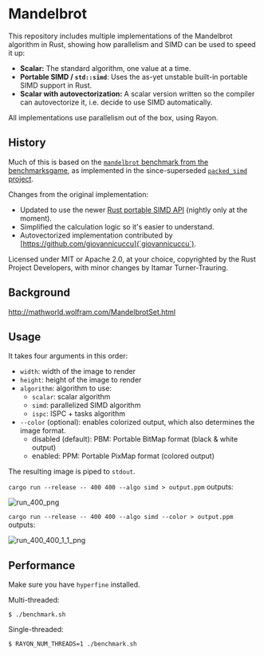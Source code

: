 # Mandelbrot

This repository includes multiple implementations of the Mandelbrot algorithm in Rust, showing how parallelism and SIMD can be used to speed it up:

* **Scalar:** The standard algorithm, one value at a time.
* **Portable SIMD / `std::simd`**: Uses the as-yet unstable built-in portable SIMD support in Rust.
* **Scalar with autovectorization:** A scalar version written so the compiler can autovectorize it, i.e. decide to use SIMD automatically.

All implementations use parallelism out of the box, using Rayon.

## History

Much of this is based on the [`mandelbrot` benchmark from the benchmarksgame][bg], as implemented in the since-superseded [`packed_simd` project](https://github.com/rust-lang/packed_simd/tree/master/examples/mandelbrot).

Changes from the original implementation:

* Updated to use the newer [Rust portable SIMD API](https://doc.rust-lang.org/std/simd/index.html) (nightly only at the moment).
* Simplified the calculation logic so it's easier to understand.
* Autovectorized implementation contributed by [https://github.com/giovannicuccu](`giovannicuccu`).

Licensed under MIT or Apache 2.0, at your choice, copyrighted by the Rust Project Developers, with minor changes by Itamar Turner-Trauring.

## Background

http://mathworld.wolfram.com/MandelbrotSet.html

## Usage

It takes four arguments in this order:

* `width`: width of the image to render
* `height`: height of the image to render
* `algorithm`: algorithm to use:
  * `scalar`: scalar algorithm
  * `simd`: parallelized SIMD algorithm
  * `ispc`: ISPC + tasks algorithm
* `--color` (optional): enables colorized output, which also determines the image format.
  * disabled (default): PBM: Portable BitMap format (black & white output)
  * enabled: PPM: Portable PixMap format (colored output)

The resulting image is piped to `stdout`.

`cargo run --release -- 400 400 --algo simd > output.ppm` outputs:

![run_400_png](https://user-images.githubusercontent.com/904614/43190942-72bdb834-8ffa-11e8-9dcf-a9a9632ae907.png)

`cargo run --release -- 400 400 --algo simd --color > output.ppm` outputs:

![run_400_400_1_1_png](https://user-images.githubusercontent.com/904614/43190948-759969a4-8ffa-11e8-81a9-35e5baef3e86.png)

## Performance

Make sure you have `hyperfine` installed.

Multi-threaded:
```
$ ./benchmark.sh
```

Single-threaded:

```
$ RAYON_NUM_THREADS=1 ./benchmark.sh
```

[bg]: https://benchmarksgame-team.pages.debian.net/benchmarksgame/description/mandelbrot.html#mandelbrot
